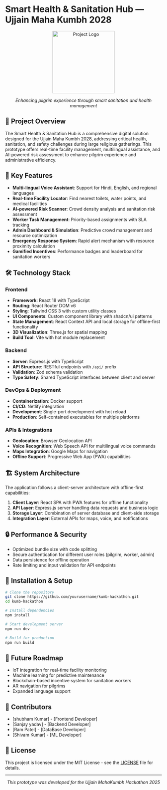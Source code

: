 # Smart Health & Sanitation Hub — Ujjain Maha Kumbh 2028

 <div align="center">
  <img src="public/favicon.ico" alt="Project Logo" width="200">
  <p><em>Enhancing pilgrim experience through smart sanitation and health management</em></p>
</div>

## 🌟 Project Overview

The Smart Health & Sanitation Hub is a comprehensive digital solution designed for the Ujjain Maha Kumbh 2028, addressing critical health, sanitation, and safety challenges during large religious gatherings. This prototype offers real-time facility management, multilingual assistance, and AI-powered risk assessment to enhance pilgrim experience and administrative efficiency.

## 🚀 Key Features

- **Multi-lingual Voice Assistant**: Support for Hindi, English, and regional languages
- **Real-time Facility Locator**: Find nearest toilets, water points, and medical facilities
- **AI-powered Risk Scanner**: Crowd density analysis and sanitation risk assessment
- **Worker Task Management**: Priority-based assignments with SLA tracking
- **Admin Dashboard & Simulation**: Predictive crowd management and resource optimization
- **Emergency Response System**: Rapid alert mechanism with resource proximity calculation
- **Gamified Incentives**: Performance badges and leaderboard for sanitation workers

## 🛠️ Technology Stack

### Frontend
- **Framework**: React 18 with TypeScript
- **Routing**: React Router DOM v6
- **Styling**: Tailwind CSS 3 with custom utility classes
- **UI Components**: Custom component library with shadcn/ui patterns
- **State Management**: React Context API and local storage for offline-first functionality
- **3D Visualization**: Three.js for spatial mapping
- **Build Tool**: Vite with hot module replacement

### Backend
- **Server**: Express.js with TypeScript
- **API Structure**: RESTful endpoints with `/api/` prefix
- **Validation**: Zod schema validation
- **Type Safety**: Shared TypeScript interfaces between client and server

### DevOps & Deployment
- **Containerization**: Docker support
- **CI/CD**: Netlify integration
- **Development**: Single-port development with hot reload
- **Production**: Self-contained executables for multiple platforms

### APIs & Integrations
- **Geolocation**: Browser Geolocation API
- **Voice Recognition**: Web Speech API for multilingual voice commands
- **Maps Integration**: Google Maps for navigation
- **Offline Support**: Progressive Web App (PWA) capabilities

## 🏗️ System Architecture

The application follows a client-server architecture with offline-first capabilities:

1. **Client Layer**: React SPA with PWA features for offline functionality
2. **API Layer**: Express.js server handling data requests and business logic
3. **Storage Layer**: Combination of server database and client-side storage
4. **Integration Layer**: External APIs for maps, voice, and notifications

## 🔒 Performance & Security

- Optimized bundle size with code splitting
- Secure authentication for different user roles (pilgrim, worker, admin)
- Data persistence for offline operation
- Rate limiting and input validation for API endpoints

## 🚀 Installation & Setup

```bash
# Clone the repository
git clone https://github.com/yourusername/kumb-hackathon.git
cd kumb-hackathon

# Install dependencies
npm install

# Start development server
npm run dev

# Build for production
npm run build
```

## 🔮 Future Roadmap

- IoT integration for real-time facility monitoring
- Machine learning for predictive maintenance
- Blockchain-based incentive system for sanitation workers
- AR navigation for pilgrims
- Expanded language support

## 👥 Contributors

- [shubham Kumar] - [Frontend Developer]
- [Sanjay yadav] - [Backend Developer]
- [Ram Patel] - [DataBase Developer]
- [Shivam Kumar] - [ML Developer]

## 📄 License

This project is licensed under the MIT License - see the [LICENSE](LICENSE) file for details.

---

<div align="center">
  <p><em>This prototype was developed for the Ujjain MahaKumbh Hackathon 2025</em></p>
</div>